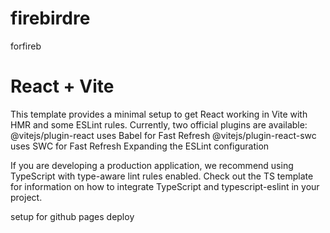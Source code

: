 # firebirdre
forfireb

# React + Vite

This template provides a minimal setup to get React working in Vite with HMR and some ESLint rules.
Currently, two official plugins are available:
@vitejs/plugin-react uses Babel for Fast Refresh
@vitejs/plugin-react-swc uses SWC for Fast Refresh
Expanding the ESLint configuration

If you are developing a production application, we recommend using TypeScript with type-aware lint rules enabled. Check out the TS template for information on how to integrate TypeScript and typescript-eslint in your project.

setup for github pages deploy
